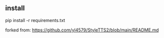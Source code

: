 
## install
pip install -r requirements.txt






forked from: https://github.com/yl4579/StyleTTS2/blob/main/README.md